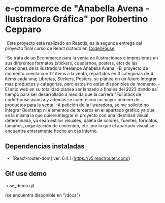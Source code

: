 # e-commerce de "Anabella Avena - Ilustradora Gráfica" por Robertino Cepparo

-Este proyecto esta realizado en Reactjs, es la segunda entrega del proyecto final curso de React dictado en [CoderHouse](https://www.coderhouse.com)

-Se trata de un Ecommerce para la venta de ilustraciones e impresiones en sus diferentes formatos (stickers, cuadernos, posters, etc) de las creaciones de la ilustradora freelance Anabella Avena.
-El proyecto de momento cuenta con 12 items a la venta, repartidos en 3 categorias de 4 items cada una; Libretas, Stickers, Posters. se planea en un futuro integrar mas productos y categorías, pero estos no están disponibles de momento.
-El sitio web en su totalidad planea ser lanzado a finales del 2023 dando así tiempo para ser desarrollado a medida que la carrera "FullStack de coderhouse avanza y además se cuente con un mayor número de productos para la venta.
-A petición de la Ilustradora, se me solicitó no integrar Bootstrap ni elementos de terceros en el apartado gráfico ya que es la misma la que quiere integrar el proyecto con una identidad visual determinada, ya sean estilos visuales, paleta de colores, fuentes, formatos, tamaños, organización de contenido, etc. por lo que el apartado visual se encuentra enteramente hecho en css interno.


## Dependencias instaladas

- [React-router-dom] ver. 6.4.1 (https://v5.reactrouter.com/)

## Gif use demo

-use_demo.gif

(se encuentra disponible en "/docs")